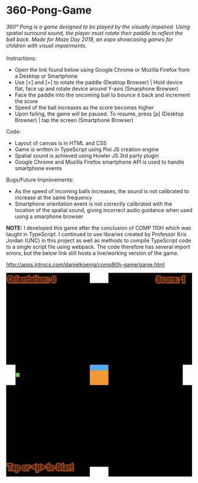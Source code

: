 # 360-Pong-Game

_360° Pong is a game designed to be played by the visually impaired. Using spatial surround sound, the player must rotate their paddle to reflect the ball back. Made for Maze Day 2018, an expo showcasing games for children with visual impairments._
\
\
Instructions:
* Open the link found below using Google Chrome or Mozilla Firefox from a Desktop or Smartphone
* Use [<] and [>] to rotate the paddle (Desktop Browser) | Hold device flat, face up and rotate device around Y-axis (Smarphone Browser)
* Face the paddle into the oncoming ball to bounce it back and increment the score
* Speed of the ball increases as the score becomes higher
* Upon failing, the game will be paused. To resume, press [p] (Desktop Browser) | tap the screen (Smartphone Browser) 

Code:
* Layout of canvas is in HTML and CSS
* Game is written in TypeScript using Pixi JS creation engine
* Spatial sound is achieved using Howler JS 3rd party plugin
* Google Chrome and Mozilla Firefox smartphone API is used to handle smartphone events

Bugs/Future Improvements:
* As the speed of incoming balls increases, the sound is not calibrated to increase at the same frequency
* Smartphone orientation event is not correctly calibrated with the location of the spatial sound, giving incorrect audio guidance when used using a smarphone browser

**NOTE:**
I developed this game after the conclusion of COMP 110H which was taught in TypeScript. I continued to use libraries created by Professor Kris Jordan (UNC) in this project as well as methods to compile TypeScript code to a single script file using webpack. The code therefore has several import errors, but the below link still hosts a live/working version of the game.

http://apps.introcs.com/danielkoenig/comp80h-game/game.html 

<img src="https://github.com/dkoenigs/360-Pong-Game/blob/master/images/360DegreePong.png?raw=true" width="550" height="550" title="Conversion Calculator Screenshot">
